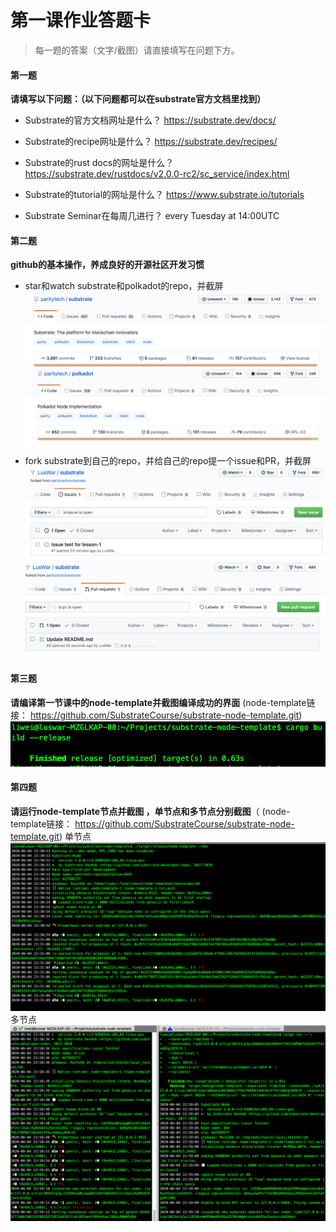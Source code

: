 # 第一课作业答题卡

> 每一题的答案（文字/截图）请直接填写在问题下方。

#### 第一题

**请填写以下问题：（以下问题都可以在substrate官方文档里找到）**

- Substrate的官方文档网址是什么？
https://substrate.dev/docs/
  

- Substrate的recipe网址是什么？
https://substrate.dev/recipes/
  

- Substrate的rust docs的网址是什么？
https://substrate.dev/rustdocs/v2.0.0-rc2/sc_service/index.html
  

- Substrate的tutorial的网址是什么？
https://www.substrate.io/tutorials
  

- Substrate Seminar在每周几进行？
every Tuesday at 14:00UTC
 


#### 第二题

**github的基本操作，养成良好的开源社区开发习惯**

- star和watch substrate和polkadot的repo，并截屏
  ![avater](/lesson1/source/substrate_watch_star.png)
  ![avatar](/lesson1/source/polkadot_watch_star.png)
  

- fork substrate到自己的repo，并给自己的repo提一个issue和PR，并截屏
  ![avatar](/lesson1/source/issue.png)
  ![avatar](/lesson1/source/pr.png)


#### 第三题

**请编译第一节课中的node-template并截图编译成功的界面** (node-template链接： https://github.com/SubstrateCourse/substrate-node-template.git)
  ![avatar](/lesson1/source/compile_success.png)

#### 第四题

**请运行node-template节点并截图 ，单节点和多节点分别截图**（ (node-template链接： https://github.com/SubstrateCourse/substrate-node-template.git) 
单节点
 ![avatar](/lesson1/source/node_success.png)
多节点
 ![avatar](/lesson1/source/multiple_nodes_success.png)